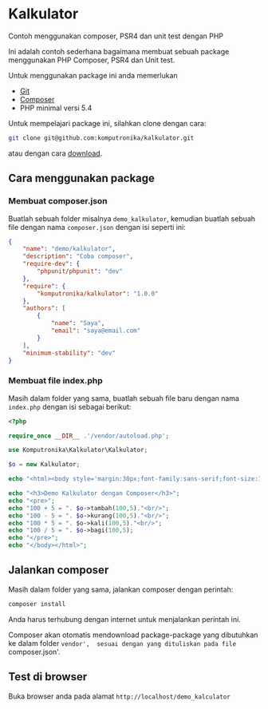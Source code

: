 # Kalkulator
Contoh menggunakan composer, PSR4 dan unit test dengan PHP

Ini adalah contoh sederhana bagaimana membuat sebuah package menggunakan PHP Composer, PSR4 dan Unit test.

Untuk menggunakan package ini anda memerlukan

* [Git](https://git-scm.com/downloads)
* [Composer](https://getcomposer.org/download/)
* PHP minimal versi 5.4

Untuk mempelajari package ini, silahkan clone dengan cara:

```sh
git clone git@github.com:komputronika/kalkulator.git
```

atau dengan cara [download](https://github.com/komputronika/kalkulator/releases/).


## Cara menggunakan package

### Membuat composer.json

Buatlah sebuah folder misalnya `demo_kalkulator`, kemudian buatlah sebuah file dengan nama `composer.json` dengan isi seperti ini:

```json
{
    "name": "demo/kalkulator",
    "description": "Coba composer",
    "require-dev": {
        "phpunit/phpunit": "dev"
    },
    "require": {
        "komputronika/kalkulator": "1.0.0"
    },
    "authors": [
        {
            "name": "Saya",
            "email": "saya@email.com"
        }
    ],
    "minimum-stability": "dev"
}
``` 

### Membuat file index.php

Masih dalam folder yang sama, buatlah sebuah file baru dengan nama `index.php` dengan isi sebagai berikut:

```php
<?php

require_once __DIR__ .'/vendor/autoload.php';

use Komputronika\Kalkulator\Kalkulator;

$o = new Kalkulator;

echo "<html><body style='margin:30px;font-family:sans-serif;font-size:1.25rem'>";

echo "<h3>Demo Kalkulator dengan Composer</h3>";
echo "<pre>";
echo "100 + 5 = ". $o->tambah(100,5)."<br/>";
echo "100 - 5 = ". $o->kurang(100,5)."<br/>";
echo "100 * 5 = ". $o->kali(100,5)."<br/>";
echo "100 / 5 = ". $o->bagi(100,5);
echo "</pre>";
echo "</body></html>";
```

## Jalankan composer

Masih dalam folder yang sama, jalankan composer dengan perintah:
```sh
composer install
```
Anda harus terhubung dengan internet untuk menjalankan perintah ini.

Composer akan otomatis mendownload package-package yang dibutuhkan ke dalam folder `vendor',  sesuai dengan yang dituliskan pada file `composer.json'.

## Test di browser

Buka browser anda pada alamat `http://localhost/demo_kalculator`




